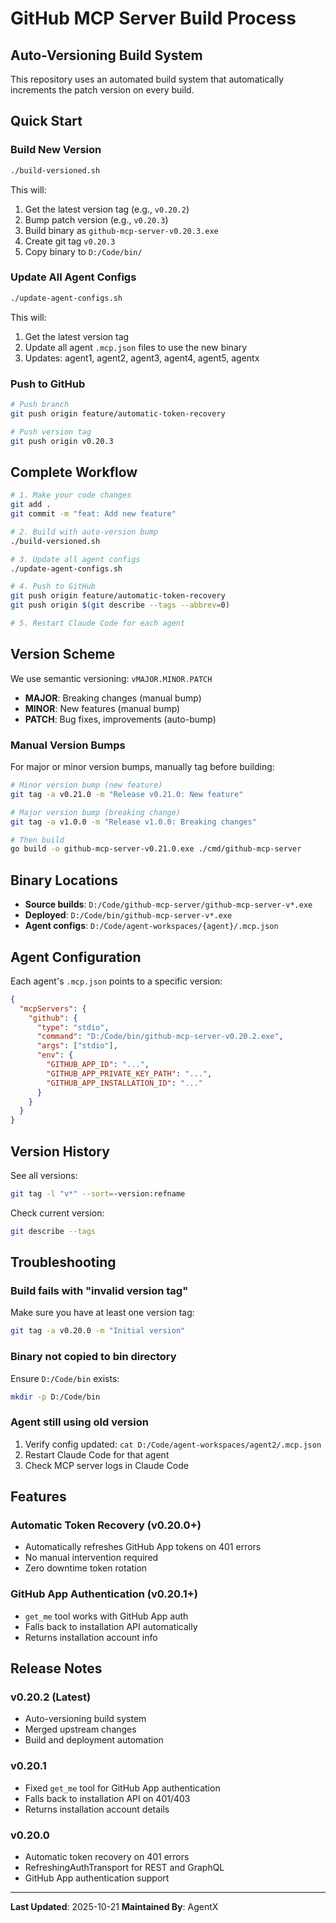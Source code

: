 # GitHub MCP Server Build Process

## Auto-Versioning Build System

This repository uses an automated build system that automatically increments the patch version on every build.

## Quick Start

### Build New Version

```bash
./build-versioned.sh
```

This will:
1. Get the latest version tag (e.g., `v0.20.2`)
2. Bump patch version (e.g., `v0.20.3`)
3. Build binary as `github-mcp-server-v0.20.3.exe`
4. Create git tag `v0.20.3`
5. Copy binary to `D:/Code/bin/`

### Update All Agent Configs

```bash
./update-agent-configs.sh
```

This will:
1. Get the latest version tag
2. Update all agent `.mcp.json` files to use the new binary
3. Updates: agent1, agent2, agent3, agent4, agent5, agentx

### Push to GitHub

```bash
# Push branch
git push origin feature/automatic-token-recovery

# Push version tag
git push origin v0.20.3
```

## Complete Workflow

```bash
# 1. Make your code changes
git add .
git commit -m "feat: Add new feature"

# 2. Build with auto-version bump
./build-versioned.sh

# 3. Update all agent configs
./update-agent-configs.sh

# 4. Push to GitHub
git push origin feature/automatic-token-recovery
git push origin $(git describe --tags --abbrev=0)

# 5. Restart Claude Code for each agent
```

## Version Scheme

We use semantic versioning: `vMAJOR.MINOR.PATCH`

- **MAJOR**: Breaking changes (manual bump)
- **MINOR**: New features (manual bump)
- **PATCH**: Bug fixes, improvements (auto-bump)

### Manual Version Bumps

For major or minor version bumps, manually tag before building:

```bash
# Minor version bump (new feature)
git tag -a v0.21.0 -m "Release v0.21.0: New feature"

# Major version bump (breaking change)
git tag -a v1.0.0 -m "Release v1.0.0: Breaking changes"

# Then build
go build -o github-mcp-server-v0.21.0.exe ./cmd/github-mcp-server
```

## Binary Locations

- **Source builds**: `D:/Code/github-mcp-server/github-mcp-server-v*.exe`
- **Deployed**: `D:/Code/bin/github-mcp-server-v*.exe`
- **Agent configs**: `D:/Code/agent-workspaces/{agent}/.mcp.json`

## Agent Configuration

Each agent's `.mcp.json` points to a specific version:

```json
{
  "mcpServers": {
    "github": {
      "type": "stdio",
      "command": "D:/Code/bin/github-mcp-server-v0.20.2.exe",
      "args": ["stdio"],
      "env": {
        "GITHUB_APP_ID": "...",
        "GITHUB_APP_PRIVATE_KEY_PATH": "...",
        "GITHUB_APP_INSTALLATION_ID": "..."
      }
    }
  }
}
```

## Version History

See all versions:

```bash
git tag -l "v*" --sort=-version:refname
```

Check current version:

```bash
git describe --tags
```

## Troubleshooting

### Build fails with "invalid version tag"

Make sure you have at least one version tag:

```bash
git tag -a v0.20.0 -m "Initial version"
```

### Binary not copied to bin directory

Ensure `D:/Code/bin` exists:

```bash
mkdir -p D:/Code/bin
```

### Agent still using old version

1. Verify config updated: `cat D:/Code/agent-workspaces/agent2/.mcp.json`
2. Restart Claude Code for that agent
3. Check MCP server logs in Claude Code

## Features

### Automatic Token Recovery (v0.20.0+)

- Automatically refreshes GitHub App tokens on 401 errors
- No manual intervention required
- Zero downtime token rotation

### GitHub App Authentication (v0.20.1+)

- `get_me` tool works with GitHub App auth
- Falls back to installation API automatically
- Returns installation account info

## Release Notes

### v0.20.2 (Latest)
- Auto-versioning build system
- Merged upstream changes
- Build and deployment automation

### v0.20.1
- Fixed `get_me` tool for GitHub App authentication
- Falls back to installation API on 401/403
- Returns installation account details

### v0.20.0
- Automatic token recovery on 401 errors
- RefreshingAuthTransport for REST and GraphQL
- GitHub App authentication support

---

**Last Updated**: 2025-10-21
**Maintained By**: AgentX
